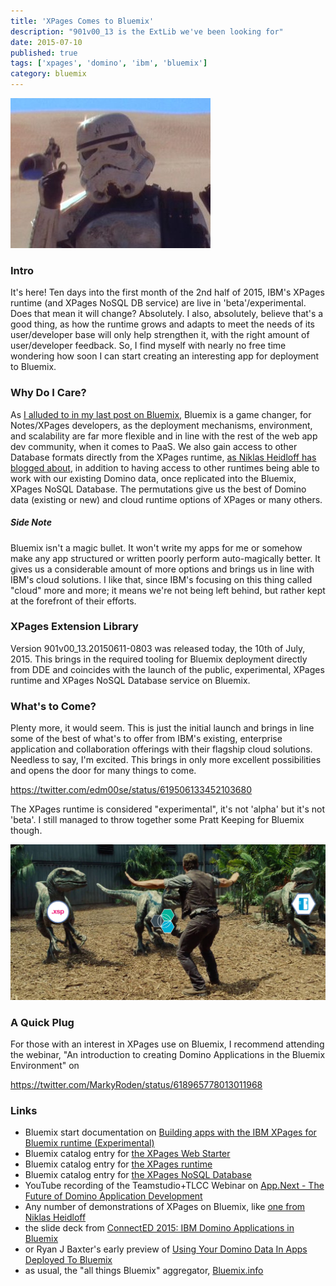 ```yaml
---
title: 'XPages Comes to Bluemix'
description: "901v00_13 is the ExtLib we've been looking for"
date: 2015-07-10
published: true
tags: ['xpages', 'domino', 'ibm', 'bluemix']
category: bluemix
---
```


![the droids I've been looking for](./images/lookSirDroids.jpg)

### Intro

It's here! Ten days into the first month of the 2nd half of 2015, IBM's XPages runtime (and XPages NoSQL DB service) are live in 'beta'/experimental. Does that mean it will change? Absolutely. I also, absolutely, believe that's a good thing, as how the runtime grows and adapts to meet the needs of its user/developer base will only help strengthen it, with the right amount of user/developer feedback. So, I find myself with nearly no free time wondering how soon I can start creating an interesting app for deployment to Bluemix.

### Why Do I Care?

As [I alluded to in my last post on Bluemix](/bluemix/bluemix-chalky-soup/#some-bluemix-thoughts), Bluemix is a game changer, for Notes/XPages developers, as the deployment mechanisms, environment, and scalability are far more flexible and in line with the rest of the web app dev community, when it comes to PaaS. We also gain access to other Database formats directly from the XPages runtime, [as Niklas Heidloff has blogged about](https://heidloff.net/nh/home.nsf/article.xsp?id=07.07.2015124933NHEEQ3.htm), in addition to having access to other runtimes being able to work with our existing Domino data, once replicated into the Bluemix, XPages NoSQL Database. The permutations give us the best of Domino data (existing or new) and cloud runtime options of XPages or many others.

##### Side Note

Bluemix isn't a magic bullet. It won't write my apps for me or somehow make any app structured or written poorly perform auto-magically better. It gives us a considerable amount of more options and brings us in line with IBM's cloud solutions. I like that, since IBM's focusing on this thing called "cloud" more and more; it means we're not being left behind, but rather kept at the forefront of their efforts.

### XPages Extension Library

Version 901v00_13.20150611-0803 was released today, the 10th of July, 2015. This brings in the required tooling for Bluemix deployment directly from DDE and coincides with the launch of the public, experimental, XPages runtime and XPages NoSQL Database service on Bluemix.

### What's to Come?

Plenty more, it would seem. This is just the initial launch and brings in line some of the best of what's to offer from IBM's existing, enterprise application and collaboration offerings with their flagship cloud solutions. Needless to say, I'm excited. This brings in only more excellent possibilities and opens the door for many things to come.

https://twitter.com/edm00se/status/619506133452103680

The XPages runtime is considered "experimental", it's not 'alpha' but it's not 'beta'. I still managed to throw together some Pratt Keeping for Bluemix though.

![you're my boy Blue!](./images/XPagesOnBluemix_PrattKeeping.png)

### A Quick Plug

For those with an interest in XPages use on Bluemix, I recommend attending the webinar, "An introduction to creating Domino Applications in the Bluemix Environment" on

https://twitter.com/MarkyRoden/status/618965778013011968

### Links

- Bluemix start documentation on [Building apps with the IBM XPages for Bluemix runtime (Experimental)](https://www.ng.bluemix.net/docs/starters/xpages/index.html)
- Bluemix catalog entry for [the XPages Web Starter](https://console.ng.bluemix.net/catalog/xpages-web-starter/)
- Bluemix catalog entry for [the XPages runtime](https://console.ng.bluemix.net/catalog/ibm-xpages/)
- Bluemix catalog entry for [the XPages NoSQL Database](https://console.ng.bluemix.net/catalog/ibm-xpages-nosql-database/)
- YouTube recording of the Teamstudio+TLCC Webinar on [App.Next - The Future of Domino Application Development](https://www.youtube.com/watch?v=ntVFNjKnljE)
- Any number of demonstrations of XPages on Bluemix, like [one from Niklas Heidloff](https://heidloff.net/nh/home.nsf/article.xsp?id=26.01.2015175730NHEMVZ.htm)
- the slide deck from [ConnectED 2015: IBM Domino Applications in Bluemix](https://www.slideshare.net/MartinDonnelly1/connected2015-domino-apps-for-bluemix)
- or Ryan J Baxter's early preview of [Using Your Domino Data In Apps Deployed To Bluemix](https://ryanjbaxter.com/2014/09/22/using-your-domino-data-in-apps-deployed-to-bluemix/)
- as usual, the "all things Bluemix" aggregator, [Bluemix.info](https://bluemix.info/)
